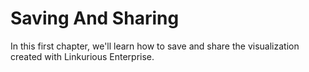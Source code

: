 # Saving And Sharing

In this first chapter, we'll learn how to save and share the visualization created with Linkurious Enterprise.

